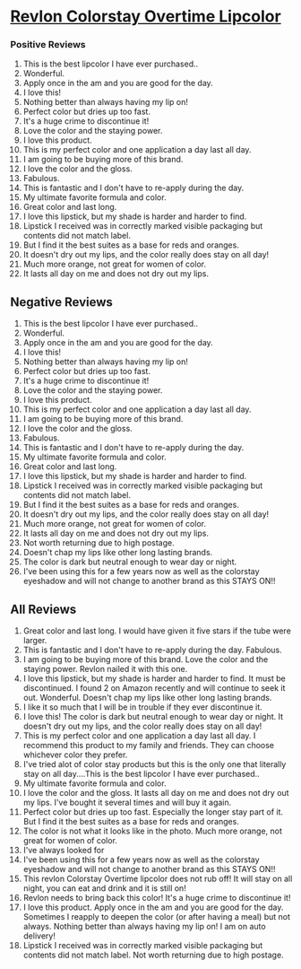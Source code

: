 # [Revlon Colorstay Overtime Lipcolor](https://products.checkmycream.com/products/Revlon-Colorstay-Overtime-Lipcolor.html)

### Positive Reviews

<ol>
      <li>This is the best lipcolor I have ever purchased..</li>
      <li>Wonderful.  </li>
      <li>Apply once in the am and you are good for the day.</li>
      <li>I love this!  </li>
      <li>Nothing better than always having my lip on!</li>
      <li>Perfect color but dries up too fast.  </li>
      <li>It&#x27;s a huge crime to discontinue it!</li>
      <li>Love the color and the staying power.</li>
      <li>I love this product.</li>
      <li>This is my perfect color and one application a day last all day.</li>
      <li>I am going to be buying more of this brand.</li>
      <li>I love the color and the gloss.</li>
      <li>Fabulous.</li>
      <li>This is fantastic and I don&#x27;t have to re-apply during the day.  </li>
      <li>My ultimate favorite formula and color.</li>
      <li>Great color and last long.  </li>
      <li>I love this lipstick, but my shade is harder and harder to find.  </li>
      <li>Lipstick I received was in correctly marked visible packaging but contents did not match label.</li>
      <li>But I find it the best suites as a base for reds and oranges.</li>
      <li>It doesn&#x27;t dry out my lips, and the color really does stay on all day!</li>
      <li>Much more orange, not great for women of color.</li>
      <li>It lasts all day on me and does not dry out my lips.  </li>
</ol>


<h2>Negative Reviews</h2>
<ol>
<li> This is the best lipcolor I have ever purchased..</li>
<li> Wonderful.  </li>
<li> Apply once in the am and you are good for the day.</li>
<li> I love this!  </li>
<li> Nothing better than always having my lip on!</li>
<li> Perfect color but dries up too fast.  </li>
<li> It&#x27;s a huge crime to discontinue it!</li>
<li> Love the color and the staying power.</li>
<li> I love this product.</li>
<li> This is my perfect color and one application a day last all day.</li>
<li> I am going to be buying more of this brand.</li>
<li> I love the color and the gloss.</li>
<li> Fabulous.</li>
<li> This is fantastic and I don&#x27;t have to re-apply during the day.  </li>
<li> My ultimate favorite formula and color.</li>
<li> Great color and last long.  </li>
<li> I love this lipstick, but my shade is harder and harder to find.  </li>
<li> Lipstick I received was in correctly marked visible packaging but contents did not match label.</li>
<li> But I find it the best suites as a base for reds and oranges.</li>
<li> It doesn&#x27;t dry out my lips, and the color really does stay on all day!</li>
<li> Much more orange, not great for women of color.</li>
<li> It lasts all day on me and does not dry out my lips.  </li>
<li> Not worth returning due to high postage.</li>
<li> Doesn&#x27;t chap my lips like other long lasting brands.</li>
<li> The color is dark but neutral enough to wear day or night.  </li>
<li> I&#x27;ve been using this for a few years now as well as the colorstay eyeshadow and will not change to another brand as this STAYS ON!!</li>
</ol>

<h2>All Reviews</h2>

<ol>
    <li> Great color and last long.  I would have given it five stars if the tube were larger.</li>
    <li> This is fantastic and I don&#x27;t have to re-apply during the day.  Fabulous.</li>
    <li> I am going to be buying more of this brand. Love the color and the staying power. Revlon nailed it with this one.</li>
    <li> I love this lipstick, but my shade is harder and harder to find.  It must be discontinued.  I found 2 on Amazon recently and will continue to seek it out.  Wonderful.  Doesn&#x27;t chap my lips like other long lasting brands.</li>
    <li> I like it so much that I will be in trouble if they ever discontinue it.</li>
    <li> I love this!  The color is dark but neutral enough to wear day or night.  It doesn&#x27;t dry out my lips, and the color really does stay on all day!</li>
    <li> This is my perfect color and one application a day last all day. I recommend this product to my family and friends. They can choose whichever color they prefer.</li>
    <li> I&#x27;ve tried alot of color stay products but this is the only one that literally stay on all day....This is the best lipcolor I have ever purchased..</li>
    <li> My ultimate favorite formula and color.</li>
    <li> I love the color and the gloss. It lasts all day on me and does not dry out my lips.  I&#x27;ve bought it several times and will buy it again.</li>
    <li> Perfect color but dries up too fast.  Especially the longer stay part of it.  But I find it the best suites as a base for reds and oranges.</li>
    <li> The color is not what it looks like in the photo. Much more orange, not great for women of color.</li>
    <li> I&#x27;ve always looked for</li>
    <li> I&#x27;ve been using this for a few years now as well as the colorstay eyeshadow and will not change to another brand as this STAYS ON!!</li>
    <li> This revlon Colorstay Overtime lipcolor does not rub off!  It will stay on all night, you can eat and drink and it is still on!</li>
    <li> Revlon needs to bring back this color! It&#x27;s a huge crime to discontinue it!</li>
    <li> I love this product. Apply once in the am and you are good for the day. Sometimes I reapply to deepen the color (or after having a meal) but not always. Nothing better than always having my lip on! I am on auto delivery!</li>
    <li> Lipstick I received was in correctly marked visible packaging but contents did not match label. Not worth returning due to high postage.</li>
</ol>




